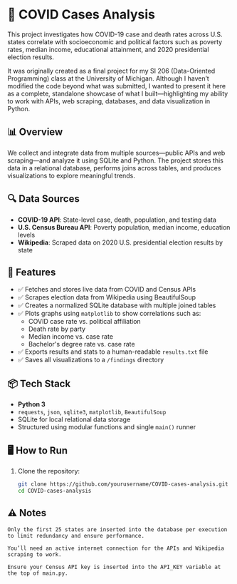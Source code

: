 # 🦠 COVID Cases Analysis

This project investigates how COVID-19 case and death rates across U.S. states correlate with socioeconomic and political factors such as poverty rates, median income, educational attainment, and 2020 presidential election results.

It was originally created as a final project for my SI 206 (Data-Oriented Programming) class at the University of Michigan. Although I haven’t modified the code beyond what was submitted, I wanted to present it here as a complete, standalone showcase of what I built—highlighting my ability to work with APIs, web scraping, databases, and data visualization in Python.

## 📊 Overview

We collect and integrate data from multiple sources—public APIs and web scraping—and analyze it using SQLite and Python. The project stores this data in a relational database, performs joins across tables, and produces visualizations to explore meaningful trends.


## 🔍 Data Sources

- **COVID-19 API**: State-level case, death, population, and testing data  
- **U.S. Census Bureau API**: Poverty population, median income, education levels  
- **Wikipedia**: Scraped data on 2020 U.S. presidential election results by state  

## 📁 Features

- ✅ Fetches and stores live data from COVID and Census APIs  
- ✅ Scrapes election data from Wikipedia using BeautifulSoup  
- ✅ Creates a normalized SQLite database with multiple joined tables  
- ✅ Plots graphs using `matplotlib` to show correlations such as:
  - COVID case rate vs. political affiliation
  - Death rate by party
  - Median income vs. case rate
  - Bachelor's degree rate vs. case rate  
- ✅ Exports results and stats to a human-readable `results.txt` file  
- ✅ Saves all visualizations to a `/findings` directory

## 📦 Tech Stack

- **Python 3**
- `requests`, `json`, `sqlite3`, `matplotlib`, `BeautifulSoup`
- SQLite for local relational data storage
- Structured using modular functions and single `main()` runner

## 🖥️ How to Run

1. Clone the repository:
   ```bash
   git clone https://github.com/yourusername/COVID-cases-analysis.git
   cd COVID-cases-analysis
   
## ⚠️ Notes

    Only the first 25 states are inserted into the database per execution to limit redundancy and ensure performance.

    You’ll need an active internet connection for the APIs and Wikipedia scraping to work.

    Ensure your Census API key is inserted into the API_KEY variable at the top of main.py.
